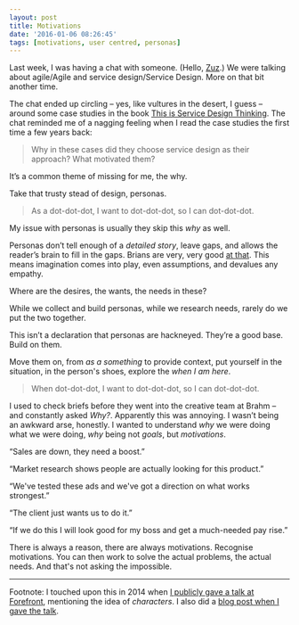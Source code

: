 ```yaml
---
layout: post
title: Motivations
date: '2016-01-06 08:26:45'
tags: [motivations, user centred, personas]
---
```


Last week, I was having a chat with someone. (Hello, [Zuz](http://www.twitter.com/techforevil).) We were talking about agile/Agile and service design/Service Design. More on that bit another time.

The chat ended up circling – yes, like vultures in the desert, I guess – around some case studies in the book [This is Service Design Thinking](http://www.amazon.co.uk/This-Service-Design-Thinking-Basics/dp/906369279X). The chat reminded me of a nagging feeling when I read the case studies the first time a few years back:

> Why in these cases did they choose service design as their approach? What motivated them?

It’s a common theme of missing for me, the why.

Take that trusty stead of design, personas.

> As a dot-dot-dot, I want to dot-dot-dot, so I can dot-dot-dot.

My issue with personas is usually they skip this *why* as well.

Personas don’t tell enough of a *detailed story*, leave gaps, and allows the reader’s brain to fill in the gaps. Brians are very, very good [at that](https://en.wikipedia.org/wiki/Filling-in). This means imagination comes into play, even assumptions, and devalues any empathy.

Where are the desires, the wants, the needs in these?

While we collect and build personas, while we research needs, rarely do we put the two together.

This isn’t a declaration that personas are hackneyed. They’re a good base. Build on them.

Move them on, from *as a something* to provide context, put yourself in the situation, in the person's shoes, explore the *when I am here*.

> When dot-dot-dot, I want to dot-dot-dot, so I can dot-dot-dot.

I used to check briefs before they went into the creative team at Brahm – and constantly asked *Why?*. Apparently this was annoying. I wasn’t being an awkward arse, honestly. I wanted to understand *why* we were doing what we were doing, *why* being not *goals*, but *motivations*.

“Sales are down, they need a boost.”

“Market research shows people are actually looking for this product.”

“We've tested these ads and we've got a direction on what works strongest.”

“The client just wants us to do it.”

“If we do this I will look good for my boss and get a much-needed pay rise.”

There is always a reason, there are always motivations. Recognise motivations. You can then work to solve the actual problems, the actual needs. And that's not asking the impossible.

---

Footnote: I touched upon this in 2014 when [I publicly gave a talk at Forefront](https://speakerdeck.com/idlesi/you-say-persona-i-say-person-ah), mentioning the idea of *characters*. I also did a [blog post when I gave the talk](/forefront-leeds-november-2014-reeves-rosser).
